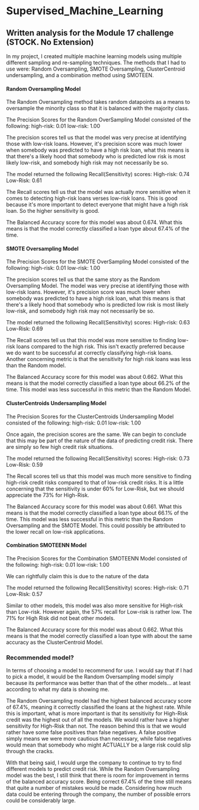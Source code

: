 # Supervised_Machine_Learning
## Written analysis for the Module 17 challenge (STOCK. No Extension)

In my project, I created multiple machine learning models using multiple different sampling and re-sampling techniques. The methods that I had to use were: Random Oversampling, SMOTE Oversampling, ClusterCentroid undersampling, and a combination method using SMOTEEN.


#### Random Oversampling Model

The Random Oversampling method takes random datapoints as a means to oversample the minority class so that it is balanced with the majority class.

The Precision Scores for the Random OverSampling Model consisted of the following:
high-risk: 0.01
low-risk: 1.00

The precision scores tell us that the model was very precise at identifying those with low-risk loans. However, it's precision score was much lower when somebody was predicted to have a high risk loan, what this means is that there's a likely hood that somebody who is predicted low risk is most likely low-risk, and somebody high risk may not necessarily be so.

The model returned the following Recall(Sensitivity) scores:
High-risk: 0.74
Low-Risk: 0.61

The Recall scores tell us that the model was actually more sensitive when it comes to detecting high-risk loans verses low-risk loans. This is good because it's more important to detect everyone that might have a high risk loan. So the higher sensitivity is good.

The Balanced Accuracy score for this model was about 0.674. What this means is that the model correctly classified a loan type about 67.4% of the time.

#### SMOTE Oversampling Model
The Precision Scores for the SMOTE OverSampling Model consisted of the following:
high-risk: 0.01
low-risk: 1.00

The precision scores tell us that the same story as the Random Oversampling Model. The model was very precise at identifying those with low-risk loans. However, it's precision score was much lower when somebody was predicted to have a high risk loan, what this means is that there's a likely hood that somebody who is predicted low risk is most likely low-risk, and somebody high risk may not necessarily be so.

The model returned the following Recall(Sensitivity) scores:
High-risk: 0.63
Low-Risk: 0.69

The Recall scores tell us that this model was more sensitive to finding low-risk loans compared to the high risk. This isn't exactly preferred because we do want to be successful at correctly classifying high-risk loans. Another concerning metric is that the sensitivity for high risk loans was less than the Random model.

The Balanced Accuracy score for this model was about 0.662. What this means is that the model correctly classified a loan type about 66.2% of the time. This model was less successful in this metric than the Random Model.

#### ClusterCentroids Undersampling Model

The Precision Scores for the ClusterCentroids Undersampling Model consisted of the following:
high-risk: 0.01
low-risk: 1.00

Once again, the precision scores are the same. We can begin to conclude that this may be part of the nature of the data of predicting credit risk. There are simply so few high credit risk situations.

The model returned the following Recall(Sensitivity) scores:
High-risk: 0.73
Low-Risk: 0.59

The Recall scores tell us that this model was much more sensitive to finding high-risk credit risks compared to that of low-risk credit risks. It is a little concerning that the sensitivity is under 60% for Low-Risk, but we should appreciate the 73% for High-Risk.

The Balanced Accuracy score for this model was about 0.661. What this means is that the model correctly classified a loan type about 66.1% of the time. This model was less successful in this metric than the Random Oversampling and the SMOTE Model. This could possibly be attributed to the lower recall on low-risk applications.

#### Combination SMOTEENN Model

The Precision Scores for the Combination SMOTEENN Model consisted of the following:
high-risk: 0.01
low-risk: 1.00

We can rightfully claim this is due to the nature of the data

The model returned the following Recall(Sensitivity) scores:
High-risk: 0.71
Low-Risk: 0.57

Similar to other models, this model was also more sensitive for High-risk than Low-risk. However again, the 57% recall for Low-risk is rather low. The 71% for High Risk did not beat other models.

The Balanced Accuracy score for this model was about 0.662. What this means is that the model correctly classified a loan type with about the same accuracy as the ClusterCentroid Model.

### Recommended model?

In terms of choosing a model to recommend for use. I would say that if I had to pick a model, it would be the Random Oversampling model simply because its performance was better than that of the other models... at least according to what my data is showing me.

The Random Oversampling model had the highest balanced accuracy score of 67.4%, meaning it correctly classified the loans at the highest rate. While this is important, what is more important is that its sensitivity for High-Risk credit was the highest out of all the models. We would rather have a higher sensitivity for High-Risk than not. The reason behind this is that we would rather have some false positives than false negatives. A false positive simply means we were more cautious than necessary, while false negatives would mean that somebody who might ACTUALLY be a large risk could slip through the cracks.

With that being said, I would urge the company to continue to try to find different models to predict credit risk. While the Random Oversampling model was the best, I still think that there is room for improvement in terms of the balanced accuracy score. Being correct 67.4% of the time still means that quite a number of mistakes would be made. Considering how much data could be entering through the company, the number of possible errors could be considerably large.